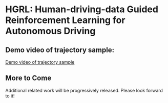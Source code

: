 # HGRL: Human-driving-data Guided Reinforcement Learning for Autonomous Driving
## Demo video of trajectory sample:
[Demo video of trajectory sample](https://github.com/pHis2/HGRL/blob/main/demo_of_data_collection.gif)

## More to Come

Additional related work will be progressively released. Please look forward to it!
